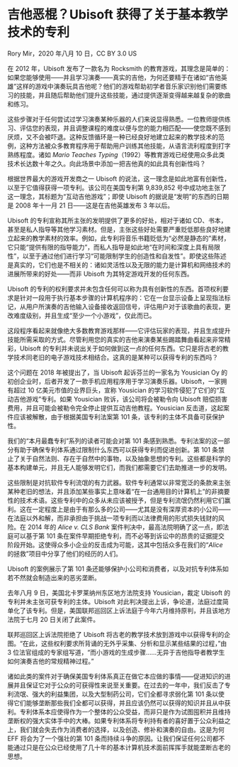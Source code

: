 # 吉他恶棍？Ubisoft 获得了关于基本教学技术的专利

Rory Mir，2020 年八月 10 日，CC BY 3.0 US

在 2012 年，Ubisoft 发布了一款名为 Rocksmith 的教育游戏，其理念是简单的：如果您能够使用——并且学习演奏——真实的吉他，为何还要精于在诸如“吉他英雄”这样的游戏中演奏玩具吉他呢？他们的游戏帮助初学者音乐家识别他们需要练习的技能，并且随后帮助他们提升这些技能，通过提供逐渐变得越来越复杂的歌曲和练习。

这些步骤对于任何尝试过学习演奏某种乐器的人们来说显得熟悉。一位教师提供练习、评估您的表现，并且调整课程的难度以便与您的能力相匹配——使您既不感到厌烦，又不会被吓退。这种反馈循环是一种已经良好地建立起来的教学技术的范例，这种方法被众多教育程序用于帮助用户训练其他技能，从语言流利程度到打字熟练程度。诸如 _Mario Teaches Typing_（1992）等教育游戏已经使用众多此类技术长达数十年之久。向此场景中添加一把吉他真的如此具有创新性吗？

根据世界最大的游戏开发商之一 Ubisoft 的说法，这一理念是如此地富有创新性，以至于它值得获得一项专利。该公司在美国专利第 9,839,852 号中成功地主张了这一理念，其标题为“互动吉他游戏”；即使 Ubisoft 的据说是“发明”的东西的日期是 2008 年十一月 21 日——这是在吉他英雄发布 3 年以后。

Ubisoft 的专利宣称其所主张的发明提供了更多的好处，相对于诸如 CD、书本，甚至是私人指导等其他学习素材。但是，主张这些好处需要严重贬低那些良好地建立起来的教学素材的效率。例如，此专利将音乐书籍贬低为“必然是静态的”素材，它只能“提供有限的指导能力”，而私人指导是如此地“在时间和深度上具有局限性”，以至于通过他们进行学习“可能限制学生的创造性和自发性”。即使这些陈述是真实的，它们也是不相关的：诸如灵活性以及无限的能力是计算机和网络技术的进展所带来的好处——而非 Ubisoft 为其特定游戏开发的任何东西。

Ubisoft 的专利的权利要求并未包含任何可以称为具有创新性的东西。首项权利要求是针对一段用于执行基本步骤的计算机程序的：它在一台显示设备上呈现指法标记，从用户所演奏的吉他输入设备接收返回信号，评估用户对于该歌曲的表现，更改难度级别，并且生成“至少一个小游戏”，仅此而已。

这段程序看起来就像绝大多数教育游戏那样——它评估玩家的表现，并且生成提升技能所需采取的方式。尽管利用您的真实的吉他来演奏某些踢踏舞曲看起来非常精彩，Ubisoft 的专利并未说出关于如何做到这一点的任何东西。它只是将古老的教学技术同老旧的电子游戏技术相结合。这真的是某种可以获得专利的东西吗？

这个问题在 2018 年被提出了，当 Ubisoft 起诉芬兰的一家名为 Yousician Oy 的初创企业时，后者开发了一款手机应用程序用于学习演奏乐器。Ubisoft，一家拥有超过 10 亿美元市值的业界巨头，宣称 Yousician 的学习软件侵犯了它们的“互动吉他游戏”专利。如果 Yousician 败诉，该公司将会被勒令向 Ubisoft 赔偿损害费用，并且可能会被勒令完全停止提供互动吉他教程。Yousician 反击道，这起案件应该被解散，由于根据美国专利法案第 101 条，该专利的主体不具备可获保护性。

我们的“本月最蠢专利”系列的读者可能会对第 101 条感到熟悉。专利法案的这一部分有助于确保专利体系通过限制什么东西可以获得专利而促进创新。第 101 条禁止了关于自然法则、存在于自然中的事物，以及抽象思想的专利。这些都是科学的基本构建单元，并且无人能够发明它们，而我们都需要它们去助推进一步的发明。

这些限制是对抗软件专利流氓的有力武器。软件专利通常以非常宽泛的条款来主张某种老旧的想法，并且添加某些事实上意味着“在一台通用目的计算机上”的非摘要性的技术术语。这些专利中的众多从未应该被授予，但是专利流氓仍然利用它们赢利。这在一定程度上是由于有那么多的公司——尤其是没有深厚资本的小公司——在法庭以外和解，而非承担由于挑战一项专利而以法律费用的形式损失钱财的风险。在 2014 年的 _Alice v. CLS Bank_ 案件判决中，最高法院明确了这一点，即法庭可以基于第 101 条在案件早期拒绝专利，而不必等到诉讼中的昂贵的证据提交阶段开始。这使得众多小企业的反击成为可能，这其中包括众多在我们的“_Alice_ 的拯救”项目中分享了他们的经历的人们。

Ubisoft 的案例展示了第 101 条还能够保护小公司和消费者，以及对抗专利体系如若不然就会制造出来的恶劣垄断。

去年八月 9 日，美国北卡罗莱纳州东区地方法院支持 Yousician，裁定 Ubisoft 的专利并未主张可获专利的主体。Ubisoft 对此判决提出上诉，争论道，法庭过度简单化了该专利。但是，美国联邦巡回区上诉法庭于今年六月维持原判，并且该地方法院于七月 20 日关闭了此案件。

联邦巡回区上诉法院拒绝了 Ubisoft 将古老的教学技术放到游戏中以获得专利的企图。“在此，这些权利要求所背诵的无外乎采集、分析和显示某些结果的过程，”由 3 位法官组成的专家组写道，“而小游戏的生成步骤……无异于吉他指导者教学生如何演奏吉他的常规精神过程。”

诸如此类的案件对于确保美国专利体系真正在做它本应做的事情——促进知识的进展并且保证它对于公众的可获得性来说至关重要。在过去的一年中，我们反击了专利流氓、强大的利益集团，以及大型制药公司，它们全都寻求弱化第 101 条以使得它们能够垄断那些我们全都可以获得，并且应该仍然可以获得的知识并且从中获利。专利体系本应使得作为一个整体的公众受益，而非只是作为试图囤积并且维持垄断权的强大实体手中的大棒。如果专利体系将专利持有者的喜好置于公众利益之上，我们就会失去作为消费者的选择，以及创造、修补和演奏的自由。这是为何 EFF 将会为了一个强壮的第 101 条而持续斗争的原因。让我们保证任何公司都不能通过只是在公众已经使用了几十年的基本计算机技术面前挥挥手就能垄断古老的思想。


